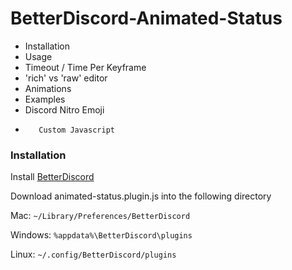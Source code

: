 # BetterDiscord-Animated-Status
*    Installation
*    Usage
*    Timeout / Time Per Keyframe
*    'rich' vs 'raw' editor
*    Animations
*    Examples
*    Discord Nitro Emoji
*        Custom Javascript

### Installation
Install [BetterDiscord](https://github.com/rauenzi/BetterDiscordApp)

Download animated-status.plugin.js into the following directory

Mac: `~/Library/Preferences/BetterDiscord`

Windows: `%appdata%\BetterDiscord\plugins`

Linux: `~/.config/BetterDiscord/plugins`

